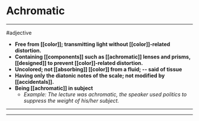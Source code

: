 # Achromatic
---
#adjective
- **Free from [[color]]; transmitting light without [[color]]-related distortion.**
- **Containing [[components]] such as [[achromatic]] lenses and prisms, [[designed]] to prevent [[color]]-related distortion.**
- **Uncolored; not [[absorbing]] [[color]] from a fluid; -- said of tissue**
- **Having only the diatonic notes of the scale; not modified by [[accidentals]].**
- **Being [[achromatic]] in subject**
	- _Example: The lecture was achromatic, the speaker used politics to suppress the weight of his/her subject._
---
---
